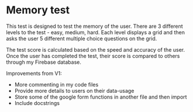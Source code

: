 # Memory test

This test is designed to test the memory of the user. There are 3 different levels to the test - easy, medium, hard. Each level displays a grid and then asks the user 5 different multiple choice questions on the grid. 

The test score is calculated based on the speed and accuracy of the user. Once the user has completed the test, their score is compared to others through my Firebase database.



Improvements from V1:
- More commenting in my code files
- Provide more details to users on their data-usage
- Store some of the google form functions in another file and then import
- Include docstrings
